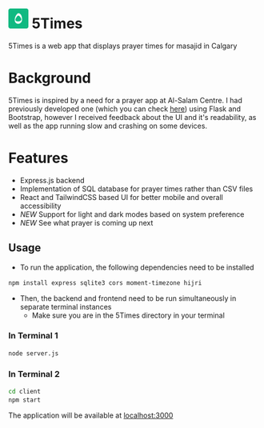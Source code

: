 # <img src="client/public//android-chrome-192x192.png" width="40px"> 5Times
5Times is a web app that displays prayer times for masajid in Calgary

# Background
5Times is inspired by a need for a prayer app at Al-Salam Centre. I had previously developed one (which you can check [here](https://github.com/fizzlewiththesizzle/alsalamPrayerTimes)) using Flask and Bootstrap, however I received feedback about the UI and it's readability, as well as the app running slow and crashing on some devices. 

# Features
* Express.js backend
* Implementation of SQL database for prayer times rather than CSV files
* React and TailwindCSS based UI for better mobile and overall accessibility
* *NEW* Support for light and dark modes based on system preference
* *NEW* See what prayer is coming up next

## Usage
* To run the application, the following dependencies need to be installed

```bash
npm install express sqlite3 cors moment-timezone hijri
```
* Then, the backend and frontend need to be run simultaneously in separate terminal instances
  * Make sure you are in the 5Times directory in your terminal
### In Terminal 1
```bash
node server.js
```

### In Terminal 2
```bash
cd client
npm start
```

The application will be available at [localhost:3000](http://localhost:3000)
